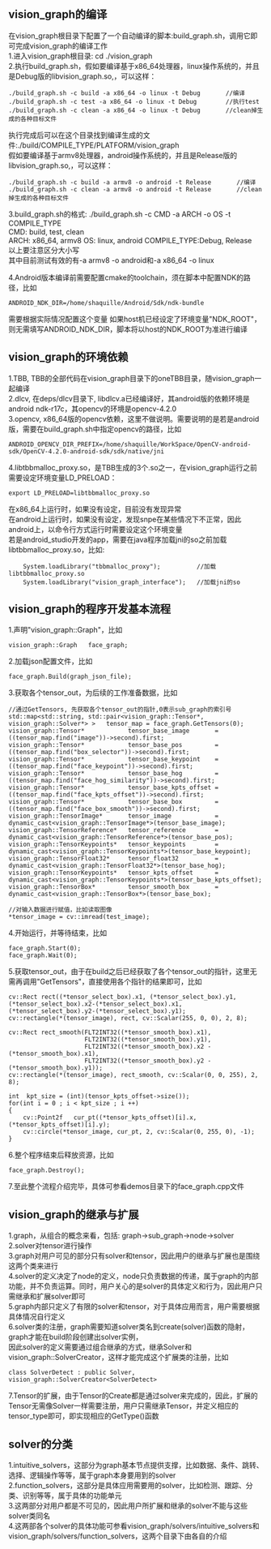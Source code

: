 ## vision_graph的编译

在vision_graph根目录下配置了一个自动编译的脚本:build_graph.sh，调用它即可完成vision_graph的编译工作  
1.进入vision_graph根目录: cd ./vision_graph  
2.执行build_graph.sh，假如要编译基于x86_64处理器，linux操作系统的，并且是Debug版的libvision_graph.so,，可以这样：  
```
./build_graph.sh -c build -a x86_64 -o linux -t Debug       //编译
./build_graph.sh -c test -a x86_64 -o linux -t Debug        //执行test
./build_graph.sh -c clean -a x86_64 -o linux -t Debug       //clean掉生成的各种目标文件
```
执行完成后可以在这个目录找到编译生成的文件:./build/COMPILE_TYPE/PLATFORM/vision_graph  
假如要编译基于armv8处理器，android操作系统的，并且是Release版的libvision_graph.so,，可以这样：  
```
./build_graph.sh -c build -a armv8 -o android -t Release       //编译
./build_graph.sh -c clean -a armv8 -o android -t Release       //clean掉生成的各种目标文件
```
3.build_graph.sh的格式: ./build_graph.sh -c CMD -a ARCH -o OS -t COMPILE_TYPE  
CMD: build, test, clean  
ARCH: x86_64, armv8
OS:   linux, android
COMPILE_TYPE:Debug, Release  
以上要注意区分大小写  
其中目前测试有效的有-a armv8 -o android和-a x86_64 -o linux 

4.Android版本编译前需要配置cmake的toolchain，须在脚本中配置NDK的路径，比如
```
ANDROID_NDK_DIR=/home/shaquille/Android/Sdk/ndk-bundle
```
需要根据实际情况配置这个变量 
如果host机已经设定了环境变量"NDK_ROOT"，则无需填写ANDROID_NDK_DIR，脚本将以host的NDK_ROOT为准进行编译

## vision_graph的环境依赖

1.TBB,    TBB的全部代码在vision_graph目录下的oneTBB目录，随vision_graph一起编译  
2.dlcv,   在deps/dlcv目录下, libdlcv.a已经编译好，其android版的依赖环境是android ndk-r17c，其opencv的环境是opencv-4.2.0  
3.opencv, x86_64版的opencv依赖，这里不做说明。需要说明的是若是android版，需要在build_graph.sh中指定opencv的路径，比如
```
ANDROID_OPENCV_DIR_PREFIX=/home/shaquille/WorkSpace/OpenCV-android-sdk/OpenCV-4.2.0-android-sdk/sdk/native/jni
```
4.libtbbmalloc_proxy.so，是TBB生成的3个.so之一，在vision_graph运行之前需要设定环境变量LD_PRELOAD：
```
export LD_PRELOAD=libtbbmalloc_proxy.so
```
在x86_64上运行时，如果没有设定，目前没有发现异常  
在android上运行时，如果没有设定，发现snpe在某些情况下不正常，因此android上，以命令行方式运行时需要设定这个环境变量  
若是android_studio开发的app，需要在java程序加载jni的so之前加载libtbbmalloc_proxy.so，比如:
```
	System.loadLibrary("tbbmalloc_proxy");          //加载libtbbmalloc_proxy.so
	System.loadLibrary("vision_graph_interface");   //加载jni的so
```

## vision_graph的程序开发基本流程

1.声明"vision_graph::Graph"，比如
```
vision_graph::Graph   face_graph;
```

2.加载json配置文件，比如
```
face_graph.Build(graph_json_file);
```

3.获取各个tensor_out，为后续的工作准备数据，比如
```
//通过GetTensors, 先获取各个tensor_out的指针,0表示sub_graph的索引号
std::map<std::string, std::pair<vision_graph::Tensor*, vision_graph::Solver*> >   tensor_map = face_graph.GetTensors(0);
vision_graph::Tensor*            tensor_base_image       = ((tensor_map.find("image"))->second).first;
vision_graph::Tensor*            tensor_base_pos         = ((tensor_map.find("box_selector"))->second).first;
vision_graph::Tensor*            tensor_base_keypoint    = ((tensor_map.find("face_keypoint"))->second).first;
vision_graph::Tensor*            tensor_base_hog         = ((tensor_map.find("face_hog_similarity"))->second).first;
vision_graph::Tensor*            tensor_base_kpts_offset = ((tensor_map.find("face_kpts_offset"))->second).first;
vision_graph::Tensor*            tensor_base_box         = ((tensor_map.find("face_box_smooth"))->second).first;
vision_graph::TensorImage*       tensor_image            = dynamic_cast<vision_graph::TensorImage*>(tensor_base_image);
vision_graph::TensorReference*   tensor_reference        = dynamic_cast<vision_graph::TensorReference*>(tensor_base_pos);
vision_graph::TensorKeypoints*   tensor_keypoints        = dynamic_cast<vision_graph::TensorKeypoints*>(tensor_base_keypoint);
vision_graph::TensorFloat32*     tensor_float32          = dynamic_cast<vision_graph::TensorFloat32*>(tensor_base_hog);
vision_graph::TensorKeypoints*   tensor_kpts_offset      = dynamic_cast<vision_graph::TensorKeypoints*>(tensor_base_kpts_offset);
vision_graph::TensorBox*         tensor_smooth_box       = dynamic_cast<vision_graph::TensorBox*>(tensor_base_box);

//对输入数据进行赋值，比如读取图像
*tensor_image = cv::imread(test_image);
```

4.开始运行，并等待结束，比如
```
face_graph.Start(0); 
face_graph.Wait(0);
```

5.获取tensor_out，由于在build之后已经获取了各个tensor_out的指针，这里无需再调用"GetTensors"，直接使用各个指针的结果即可，比如
```
cv::Rect rect((*tensor_select_box).x1, (*tensor_select_box).y1, (*tensor_select_box).x2-(*tensor_select_box).x1, (*tensor_select_box).y2-(*tensor_select_box).y1);
cv::rectangle(*(tensor_image), rect, cv::Scalar(255, 0, 0), 2, 8);

cv::Rect rect_smooth(FLT2INT32((*tensor_smooth_box).x1), 
					 FLT2INT32((*tensor_smooth_box).y1), 
					 FLT2INT32((*tensor_smooth_box).x2 - (*tensor_smooth_box).x1), 
					 FLT2INT32((*tensor_smooth_box).y2 - (*tensor_smooth_box).y1));
cv::rectangle(*(tensor_image), rect_smooth, cv::Scalar(0, 0, 255), 2, 8);

int  kpt_size = (int)(tensor_kpts_offset->size());
for(int i = 0 ; i < kpt_size ; i ++)
{
	cv::Point2f   cur_pt((*tensor_kpts_offset)[i].x, (*tensor_kpts_offset)[i].y);
	cv::circle(*tensor_image, cur_pt, 2, cv::Scalar(0, 255, 0), -1);
}
```

6.整个程序结束后释放资源，比如
```
face_graph.Destroy();
```

7.至此整个流程介绍完毕，具体可参看demos目录下的face_graph.cpp文件  

## vision_graph的继承与扩展  
1.graph，从组合的概念来看，包括: graph->sub_graph->node->solver  
2.solver对tensor进行操作  
3.graph对用户可见的部分只有solver和tensor，因此用户的继承与扩展也是围绕这两个类来进行  
4.solver的定义决定了node的定义，node只负责数据的传递，属于graph的内部功能，并不负责运算。同时，用户关心的是solver的具体定义和行为，因此用户只需继承和扩展solver即可  
5.graph内部只定义了有限的solver和tensor，对于具体应用而言，用户需要根据具体情况自行定义  
6.solver类的注册，graph需要知道solver类名到create(solver)函数的隐射，graph才能在build阶段创建出solver实例，  
  因此solver的定义需要通过组合继承的方式，继承Solver和vision_graph::SolverCreator<SolverXXX>，这样才能完成这个扩展类的注册，比如
```
class SolverDetect : public Solver, vision_graph::SolverCreator<SolverDetect>
```
7.Tensor的扩展，由于Tensor的Create都是通过solver来完成的，因此，扩展的Tensor无需像Solver一样需要注册，用户只需继承Tensor，并定义相应的tensor_type即可，即实现相应的GetType()函数  

## solver的分类  
1.intuitive_solvers，这部分为graph基本节点提供支撑，比如数据、条件、跳转、选择、逻辑操作等等，属于graph本身要用到的solver  
2.function_solvers，这部分是具体应用需要用的solver，比如检测、跟踪、分类、识别等等，属于具体的功能单元  
3.这两部分对用户都是不可见的，因此用户所扩展和继承的solver不能与这些solver类同名  
4.这两部各个solver的具体功能可参看vision_graph/solvers/intuitive_solvers和vision_graph/solvers/function_solvers，这两个目录下由各自的介绍  